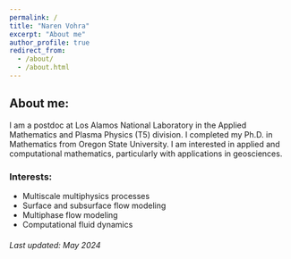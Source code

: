 ```yaml
---
permalink: /
title: "Naren Vohra"
excerpt: "About me"
author_profile: true
redirect_from: 
  - /about/
  - /about.html
---
```

## About me:

I am a postdoc at Los Alamos National Laboratory in the Applied Mathematics and Plasma Physics (T5) division. I completed my Ph.D. in Mathematics from Oregon State University. I am interested in applied and computational mathematics, particularly with applications in geosciences.

### Interests: 
- Multiscale multiphysics processes
- Surface and subsurface flow modeling
- Multiphase flow modeling
- Computational fluid dynamics

###### Last updated: May 2024
